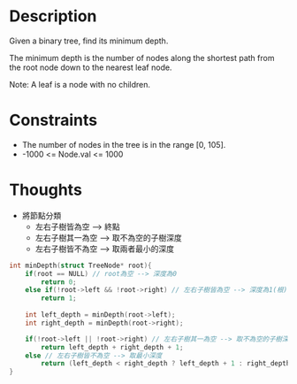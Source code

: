 # Description

Given a binary tree, find its minimum depth.

The minimum depth is the number of nodes along the shortest path from the root node down to the nearest leaf node.

Note: A leaf is a node with no children.

# Constraints

- The number of nodes in the tree is in the range [0, 105].
- -1000 <= Node.val <= 1000

# Thoughts

- 將節點分類
	- 左右子樹皆為空 --> 終點
	- 左右子樹其一為空 --> 取不為空的子樹深度
	- 左右子樹皆不為空 --> 取兩者最小的深度

```c
int minDepth(struct TreeNode* root){
	if(root == NULL) // root為空 --> 深度為0
		return 0;
	else if(!root->left && !root->right) // 左右子樹皆為空 --> 深度為1(根)
		return 1;
  
	int left_depth = minDepth(root->left);
	int right_depth = minDepth(root->right);

	if(!root->left || !root->right) // 左右子樹其一為空 --> 取不為空的子樹深度
		return left_depth + right_depth + 1;
	else // 左右子樹皆不為空 --> 取最小深度
		return (left_depth < right_depth ? left_depth + 1 : right_depth + 1);
}
```